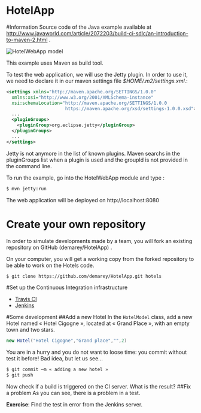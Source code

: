 HotelApp
========

#Information
Source code of the Java example available at http://www.javaworld.com/article/2072203/build-ci-sdlc/an-introduction-to-maven-2.html .

![HotelWebApp model](http://images.techhive.com/images/idge/imported/article/jvw/2005/12/jw-1205-maven3-100156415-orig.gif)

This example uses Maven as build tool.

To test the web application, we will use the Jetty plugin. In order to use it, we need to declare it in our maven settings file *$HOME/.m2/settings.xml*.: 
```xml
<settings xmlns="http://maven.apache.org/SETTINGS/1.0.0"
  xmlns:xsi="http://www.w3.org/2001/XMLSchema-instance"
  xsi:schemaLocation="http://maven.apache.org/SETTINGS/1.0.0
                      https://maven.apache.org/xsd/settings-1.0.0.xsd">
  ...
  <pluginGroups>
    <pluginGroup>org.eclipse.jetty</pluginGroup>
  </pluginGroups>
  ...
</settings>
```
Jetty is not anymore in the list of known plugins. Maven searchs in the pluginGroups list when a plugin is used and the groupId is not provided in the command line.

To run the example, go into the HotelWebApp module and type :
```bash
$ mvn jetty:run
```
The web application will be deployed on http://localhost:8080

#	Create your own repository 
In order to simulate developments made by a team, you will fork an existing repository on GitHub (demarey/HotelApp) .

On your computer, you will get a working copy from the forked repository to be able to work on the Hotels code.
```bash
$ git clone https://github.com/demarey/HotelApp.git hotels
```

#Set up the Continuous Integration infrastructure
* [Travis CI](./travis-ci.md)
* [Jenkins](./jenkins.md)

#Some development
##Add a new Hotel
In the `HotelModel` class, add a new Hotel  named « Hotel Cigogne », located at « Grand Place », with an empty town and two stars.
```java
new Hotel("Hotel Cigogne","Grand place","",2)
```
You are in a hurry and you do not want to loose time: you commit without test it before! Bad idea, but let us see...
```bash
$ git commit –m « adding a new hotel » 
$ git push
```
Now check if a build is triggered on the CI server. What is the result?
##Fix a problem
As you can see, there is a problem in a test.

**Exercise**: Find the test in error from the Jenkins server. 
